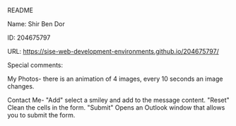 README

Name: Shir Ben Dor

ID: 204675797

URL: https://sise-web-development-environments.github.io/204675797/

Special comments:


My Photos- there is an animation of 4 images, every 10 seconds an image changes.

Contact Me- "Add" select a smiley and add to the message content.
            "Reset" Clean the cells in the form.
            "Submit" Opens an Outlook window that allows you to submit the form.
